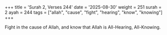 +++
title = 'Surah 2, Verses 244'
date = '2025-08-30'
weight = 251
surah = 2
ayah = 244
tags = ["allah", "cause", "fight", "hearing", "know", "knowing"]
+++

Fight in the cause of Allah, and know that Allah is All-Hearing, All-Knowing.